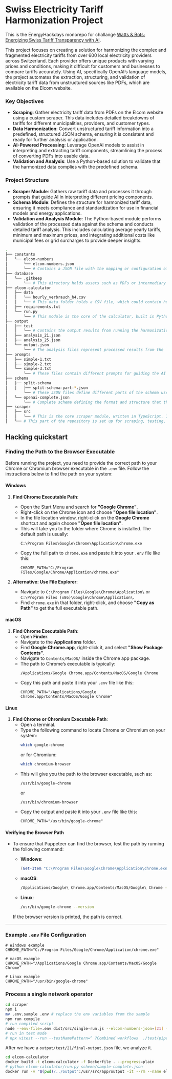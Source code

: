 # Swiss Electricity Tariff Harmonization Project

This is the EnergyHackdays monorepo for challange [Watts & Bots: Energizing Swiss Tariff Transparency with AI](https://hack.energy.opendata.ch/project/123).

This project focuses on creating a solution for harmonizing the complex and fragmented electricity tariffs from over 600 local electricity providers across Switzerland. Each provider offers unique products with varying prices and conditions, making it difficult for customers and businesses to compare tariffs accurately. Using AI, specifically OpenAI’s language models, the project automates the extraction, structuring, and validation of electricity tariff data from unstructured sources like PDFs, which are available on the Elcom website.

### Key Objectives
- **Scraping**: Gather electricity tariff data from PDFs on the Elcom website using a custom scraper. This data includes detailed breakdowns of tariffs for different municipalities, providers, and customer types.
- **Data Harmonization**: Convert unstructured tariff information into a predefined, structured JSON schema, ensuring it is consistent and ready for further analysis or application.
- **AI-Powered Processing**: Leverage OpenAI models to assist in interpreting and extracting tariff components, streamlining the process of converting PDFs into usable data.
- **Validation and Analysis**: Use a Python-based solution to validate that the harmonized data complies with the predefined schema.

### Project Structure
- **Scraper Module**: Gathers raw tariff data and processes it through prompts that guide AI in interpreting different pricing components.
- **Schema Module**: Defines the structure for harmonized tariff data, ensuring it meets compliance and standardization for use in financial models and energy applications.
- **Validation and Analysis Module**: The Python-based module performs validation of the processed data against the schema and conducts detailed tariff analysis. This includes calculating average yearly tariffs, minimum and maximum prices, and integrating additional costs like municipal fees or grid surcharges to provide deeper insights.
````bash
.
├── constants
│   └── elcom-numbers
│       └── elcom-numbers.json
│       └── # Contains a JSON file with the mapping or configuration of ELCOM numbers, which may represent different electricity providers or tariff groups.
├── database
│   └── .gitkeep
│       └── # This directory holds assets such as PDFs or intermediary data related to the scraping process.
├── elcom-calculator
│   ├── data
│   │   └── hourly_verbrauch_h4.csv
│   │   └── # This data folder holds a CSV file, which could contain hourly consumption data (Verbrauch in German) that is used in tariff calculation or analysis.
│   ├── requirements.txt
│   └── run.py
│       └── # This module is the core of the calculator, built in Python. It includes scripts for running tariff calculations and analysis using Docker. It includes helper functions, dependencies, and an example in Jupyter notebook (`test.ipynb`).
├── output
│   ├── test
│   │   └── # Contains the output results from running the harmonization process on different ELCOM numbers. Each subfolder (e.g., `1`, `19`, `21`) represents a separate network operator or scenario. These contain JSON files representing harmonized tariff data and raw data at different stages.
│   ├── analysis_21.json
│   ├── analysis_25.json
│   └── output.json
│       └── # The analysis files represent processed results from the `elcom-calculator`, containing the final analyzed tariff data for a specific network operator (like `21` or `25`).
├── prompts
│   ├── simple-1.txt
│   ├── simple-2.txt
│   └── simple-3.txt
│       └── # These files contain different prompts for guiding the AI in generating or interpreting data from the PDFs.
├── schema
│   ├── split-schema
│   │   ├── split-schema-part-*.json
│       └── # These JSON files define different parts of the schema used to structure the harmonized data.
│   └── openai-complete.json
│       └── # Complete schema defining the format and structure that the final harmonized data should adhere to, ensuring compliance with predefined requirements.
├── scraper
│   ├── src
│   │   └── # This is the core scraper module, written in TypeScript. It contains components for scraping PDF files, validating schemas, and interacting with OpenAI for extracting and structuring tariff data.
│   └── # This part of the repository is set up for scraping, testing, and validating electricity tariff data. It includes necessary configuration files for Docker, environment variables, and TypeScript compilation.

````

## Hacking quickstart
### Finding the Path to the Browser Executable

Before running the project, you need to provide the correct path to your Chrome or Chromium browser executable in the `.env` file. Follow the instructions below to find the path on your system:

#### **Windows**

1. **Find Chrome Executable Path**:
    - Open the Start Menu and search for **"Google Chrome"**.
    - Right-click on the Chrome icon and choose **"Open file location"**.
    - In the file location window, right-click on the **Google Chrome** shortcut and again choose **"Open file location"**.
    - This will take you to the folder where Chrome is installed. The default path is usually:
      ```plaintext
      C:\Program Files\Google\Chrome\Application\chrome.exe
      ```
    - Copy the full path to `chrome.exe` and paste it into your `.env` file like this:
      ```plaintext
      CHROME_PATH="C:/Program Files/Google/Chrome/Application/chrome.exe"
      ```

2. **Alternative: Use File Explorer**:
    - Navigate to `C:\Program Files\Google\Chrome\Application\` or `C:\Program Files (x86)\Google\Chrome\Application\`.
    - Find `chrome.exe` in that folder, right-click, and choose **"Copy as Path"** to get the full executable path.

#### **macOS**

1. **Find Chrome Executable Path**:
    - Open **Finder**.
    - Navigate to the **Applications** folder.
    - Find **Google Chrome.app**, right-click it, and select **"Show Package Contents"**.
    - Navigate to `Contents/MacOS/` inside the Chrome app package.
    - The path to Chrome’s executable is typically:
      ```plaintext
      /Applications/Google Chrome.app/Contents/MacOS/Google Chrome
      ```
    - Copy this path and paste it into your `.env` file like this:
      ```plaintext
      CHROME_PATH="/Applications/Google Chrome.app/Contents/MacOS/Google Chrome"
      ```

#### **Linux**

1. **Find Chrome or Chromium Executable Path**:
    - Open a terminal.
    - Type the following command to locate Chrome or Chromium on your system:
      ```bash
      which google-chrome
      ```
      or for Chromium:
      ```bash
      which chromium-browser
      ```
    - This will give you the path to the browser executable, such as:
      ```plaintext
      /usr/bin/google-chrome
      ```
      or
      ```plaintext
      /usr/bin/chromium-browser
      ```
    - Copy the output and paste it into your `.env` file like this:
      ```plaintext
      CHROME_PATH="/usr/bin/google-chrome"
      ```

#### **Verifying the Browser Path**
- To ensure that Puppeteer can find the browser, test the path by running the following command:
  - **Windows**:
    ```powershell
    (Get-Item "C:\Program Files\Google\Chrome\Application\chrome.exe").VersionInfo
    ```
  - **macOS**:
    ```bash
    /Applications/Google\ Chrome.app/Contents/MacOS/Google\ Chrome --version
    ```
  - **Linux**:
    ```bash
    /usr/bin/google-chrome --version
    ```
  
  If the browser version is printed, the path is correct.

---

### Example `.env` File Configuration

```plaintext
# Windows example
CHROME_PATH="C:/Program Files/Google/Chrome/Application/chrome.exe"

# macOS example
CHROME_PATH="/Applications/Google Chrome.app/Contents/MacOS/Google Chrome"

# Linux example
CHROME_PATH="/usr/bin/google-chrome"
```


### Process a single network operator
````bash
cd scraper
npm i
mv .env.sample .env # replace the env variables from the sample
npm run compile
# run compiled script
node --env-file=.env dist/src/single-run.js --elcom-numbers-json=[21] --prompt-file-name=simple-3.txt --output-file-name=final-output.json
# run in test mode
# npx vitest --run --testNamePattern=^ ?Combined workflows  ./test/pipeline.test.ts
````
After we have a ``output/test/21/final-output.json`` file, we analyze it.

````bash
cd elcom-calculator
docker build -t elcom-calculator -f Dockerfile . --progress=plain
# python elcom-calculator/run.py schema/sample-complete.json 
docker run -v "$(pwd)/../output":/usr/src/app/output -it --rm --name elcom-calculator elcom-calculator python3 run.py --input ./output/test/21/final-output.json --output ./output/analysis_21.json
````
